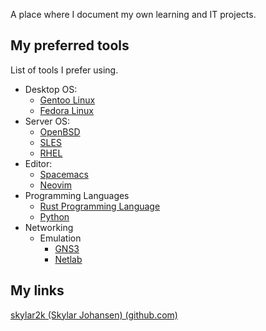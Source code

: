 A place where I document my own learning and IT projects.

## My preferred tools
List of tools I prefer using.

- Desktop OS: 
	- [Gentoo Linux](https://www.gentoo.org/) 
	- [Fedora Linux](https://fedoraproject.org/)
- Server OS:
	- [OpenBSD](https://www.openbsd.org/)
	- [SLES](https://www.suse.com/)
	- [RHEL](https://www.redhat.com/en)
- Editor:
	- [Spacemacs](https://www.spacemacs.org/)
	- [Neovim](https://neovim.io/)
- Programming Languages
	- [Rust Programming Language](https://www.rust-lang.org/)
	- [Python](https://www.python.org/)
- Networking
	- Emulation
		- [GNS3](https://www.gns3.com/)
		- [Netlab](https://netlab.tools/)
## My links
[skylar2k (Skylar Johansen) (github.com)](https://github.com/skylar2k)
